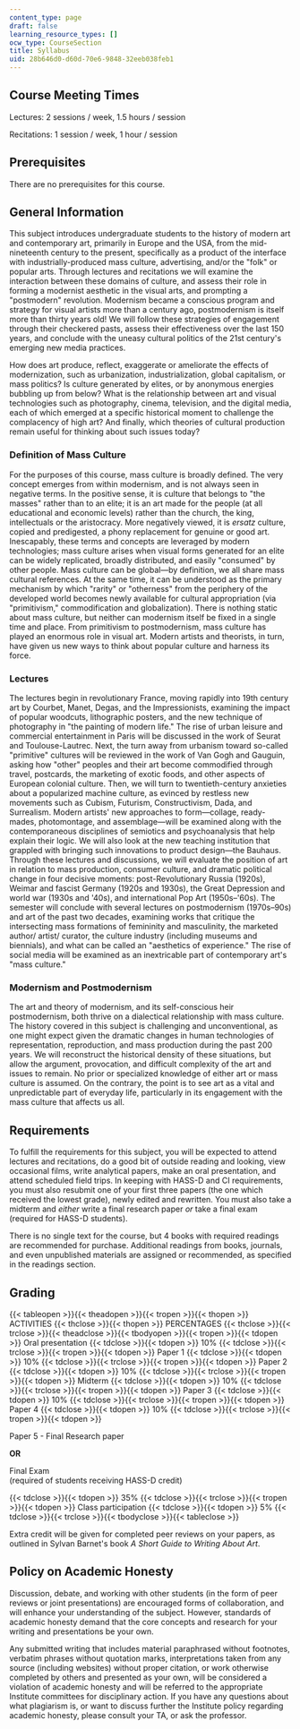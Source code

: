 ```yaml
---
content_type: page
draft: false
learning_resource_types: []
ocw_type: CourseSection
title: Syllabus
uid: 28b646d0-d60d-70e6-9848-32eeb038feb1
---
```

## Course Meeting Times

Lectures: 2 sessions / week, 1.5 hours / session

Recitations: 1 session / week, 1 hour / session

## Prerequisites

There are no prerequisites for this course.

## General Information

This subject introduces undergraduate students to the history of modern art and contemporary art, primarily in Europe and the USA, from the mid-nineteenth century to the present, specifically as a product of the interface with industrially-produced mass culture, advertising, and/or the "folk" or popular arts. Through lectures and recitations we will examine the interaction between these domains of culture, and assess their role in forming a modernist aesthetic in the visual arts, and prompting a "postmodern" revolution. Modernism became a conscious program and strategy for visual artists more than a century ago, postmodernism is itself more than thirty years old! We will follow these strategies of engagement through their checkered pasts, assess their effectiveness over the last 150 years, and conclude with the uneasy cultural politics of the 21st century's emerging new media practices.

How does art produce, reflect, exaggerate or ameliorate the effects of modernization, such as urbanization, industrialization, global capitalism, or mass politics? Is culture generated by elites, or by anonymous energies bubbling up from below? What is the relationship between art and visual technologies such as photography, cinema, television, and the digital media, each of which emerged at a specific historical moment to challenge the complacency of high art? And finally, which theories of cultural production remain useful for thinking about such issues today?

### Definition of Mass Culture

For the purposes of this course, mass culture is broadly defined. The very concept emerges from within modernism, and is not always seen in negative terms. In the positive sense, it is culture that belongs to "the masses" rather than to an elite; it is an art made for the people (at all educational and economic levels) rather than the church, the king, intellectuals or the aristocracy. More negatively viewed, it is _ersatz_ culture, copied and predigested, a phony replacement for genuine or good art. Inescapably, these terms and concepts are leveraged by modern technologies; mass culture arises when visual forms generated for an elite can be widely replicated, broadly distributed, and easily "consumed" by other people. Mass culture can be global—by definition, we all share mass cultural references. At the same time, it can be understood as the primary mechanism by which "rarity" or "otherness" from the periphery of the developed world becomes newly available for cultural appropriation (via "primitivism," commodification and globalization). There is nothing static about mass culture, but neither can modernism itself be fixed in a single time and place. From primitivism to postmodernism, mass culture has played an enormous role in visual art. Modern artists and theorists, in turn, have given us new ways to think about popular culture and harness its force.

### Lectures

The lectures begin in revolutionary France, moving rapidly into 19th century art by Courbet, Manet, Degas, and the Impressionists, examining the impact of popular woodcuts, lithographic posters, and the new technique of photography in "the painting of modern life." The rise of urban leisure and commercial entertainment in Paris will be discussed in the work of Seurat and Toulouse-Lautrec. Next, the turn away from urbanism toward so-called "primitive" cultures will be reviewed in the work of Van Gogh and Gauguin, asking how "other" peoples and their art become commodified through travel, postcards, the marketing of exotic foods, and other aspects of European colonial culture. Then, we will turn to twentieth-century anxieties about a popularized machine culture, as evinced by restless new movements such as Cubism, Futurism, Constructivism, Dada, and Surrealism. Modern artists' new approaches to form—collage, ready-mades, photomontage, and assemblage—will be examined along with the contemporaneous disciplines of semiotics and psychoanalysis that help explain their logic. We will also look at the new teaching institution that grappled with bringing such innovations to product design—the Bauhaus. Through these lectures and discussions, we will evaluate the position of art in relation to mass production, consumer culture, and dramatic political change in four decisive moments: post-Revolutionary Russia (1920s), Weimar and fascist Germany (1920s and 1930s), the Great Depression and world war (1930s and '40s), and international Pop Art (1950s–'60s). The semester will conclude with several lectures on postmodernism (1970s–90s) and art of the past two decades, examining works that critique the intersecting mass formations of femininity and masculinity, the marketed author/ artist/ curator, the culture industry (including museums and biennials), and what can be called an "aesthetics of experience." The rise of social media will be examined as an inextricable part of contemporary art's "mass culture."

### Modernism and Postmodernism

The art and theory of modernism, and its self-conscious heir postmodernism, both thrive on a dialectical relationship with mass culture. The history covered in this subject is challenging and unconventional, as one might expect given the dramatic changes in human technologies of representation, reproduction, and mass production during the past 200 years. We will reconstruct the historical density of these situations, but allow the argument, provocation, and difficult complexity of the art and issues to remain. No prior or specialized knowledge of either art or mass culture is assumed. On the contrary, the point is to see art as a vital and unpredictable part of everyday life, particularly in its engagement with the mass culture that affects us all.

## Requirements

To fulfill the requirements for this subject, you will be expected to attend lectures and recitations, do a good bit of outside reading and looking, view occasional films, write analytical papers, make an oral presentation, and attend scheduled field trips. In keeping with HASS-D and CI requirements, you must also resubmit one of your first three papers (the one which received the lowest grade), newly edited and rewritten. You must also take a midterm and _either_ write a final research paper _or_ take a final exam (required for HASS-D students).

There is no single text for the course, but 4 books with required readings are recommended for purchase. Additional readings from books, journals, and even unpublished materials are assigned or recommended, as specified in the readings section.

## Grading

{{< tableopen >}}{{< theadopen >}}{{< tropen >}}{{< thopen >}}
ACTIVITIES
{{< thclose >}}{{< thopen >}}
PERCENTAGES
{{< thclose >}}{{< trclose >}}{{< theadclose >}}{{< tbodyopen >}}{{< tropen >}}{{< tdopen >}}
Oral presentation
{{< tdclose >}}{{< tdopen >}}
10%
{{< tdclose >}}{{< trclose >}}{{< tropen >}}{{< tdopen >}}
Paper 1
{{< tdclose >}}{{< tdopen >}}
10%
{{< tdclose >}}{{< trclose >}}{{< tropen >}}{{< tdopen >}}
Paper 2
{{< tdclose >}}{{< tdopen >}}
10%
{{< tdclose >}}{{< trclose >}}{{< tropen >}}{{< tdopen >}}
Midterm
{{< tdclose >}}{{< tdopen >}}
10%
{{< tdclose >}}{{< trclose >}}{{< tropen >}}{{< tdopen >}}
Paper 3
{{< tdclose >}}{{< tdopen >}}
10%
{{< tdclose >}}{{< trclose >}}{{< tropen >}}{{< tdopen >}}
Paper 4
{{< tdclose >}}{{< tdopen >}}
10%
{{< tdclose >}}{{< trclose >}}{{< tropen >}}{{< tdopen >}}

Paper 5 - Final Research paper

**OR**

Final Exam   
(required of students receiving HASS-D credit)

{{< tdclose >}}{{< tdopen >}}
35%
{{< tdclose >}}{{< trclose >}}{{< tropen >}}{{< tdopen >}}
Class participation
{{< tdclose >}}{{< tdopen >}}
5%
{{< tdclose >}}{{< trclose >}}{{< tbodyclose >}}{{< tableclose >}}

Extra credit will be given for completed peer reviews on your papers, as outlined in Sylvan Barnet's book _A Short Guide to Writing About Art_.

## Policy on Academic Honesty

Discussion, debate, and working with other students (in the form of peer reviews or joint presentations) are encouraged forms of collaboration, and will enhance your understanding of the subject. However, standards of academic honesty demand that the core concepts and research for your writing and presentations be your own.

Any submitted writing that includes material paraphrased without footnotes, verbatim phrases without quotation marks, interpretations taken from any source (including websites) without proper citation, or work otherwise completed by others and presented as your own, will be considered a violation of academic honesty and will be referred to the appropriate Institute committees for disciplinary action. If you have any questions about what plagiarism is, or want to discuss further the Institute policy regarding academic honesty, please consult your TA, or ask the professor.